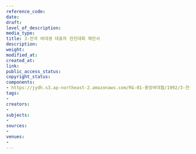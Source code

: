 ```yaml
---
reference_code: 
date: 
draft: 
level_of_description: 
media_type: 
title: 3-전국 여대생 대표자 전진대회 제안서
description: 
weight: 
modified_at: 
created_at: 
link: 
public_access_status: 
copyright_status: 
components:
- https://jydh.s3.ap-northeast-2.amazonaws.com/RG-01-중앙여대협/1992/3-전국+여대생+대표자+전진대회+제안서.pdf
tags:
- 
creators:
- 
subjects:
- 
sources:
- 
venues:
- 
---
```

